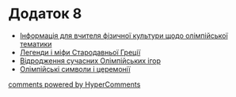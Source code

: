 <div id="hypercomments_widget" class="js-hypercomments-widget invisible"></div>

# Додаток 8

* [Інформація для вчителя фізичної культури щодо олімпійської тематики](inform.md)
* [Легенди і міфи Стародавньої Греції](legendy.md)
* [Відродження сучасних Олімпійських ігор](vidr.md)
* [Олімпійські символи і церемонії](olymp.md)


<div class="js-hypercomments-container">
<a href="http://hypercomments.com" class="hc-link" title="comments widget">comments powered by HyperComments</a>
</div>